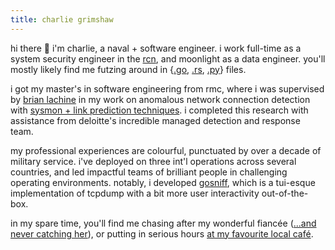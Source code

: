 ```yaml
---
title: charlie grimshaw
---
```


hi there 👋 i'm charlie, a naval + software engineer. i work full-time as a system security engineer in the
[rcn](https://www.canada.ca/en/navy.html), and moonlight as a data engineer. you'll mostly likely find
me futzing around in {[.go](https://go.dev), [.rs](https://www.rust-lang.org), [.py](https://www.python.org)} files.

i got my master's in software engineering from rmc, where i was supervised by
[brian lachine](https://lachine.segfaults.net) in my work on anomalous network connection detection
with [sysmon + link prediction techniques](https://espace.rmc.ca/jspui/handle/11264/1322). i completed
this research with assistance from deloitte's incredible managed detection and response team.

my professional experiences are colourful, punctuated by over a decade of military service. i've deployed on three
int'l operations across several countries, and led impactful teams of brilliant people in challenging
operating environments. notably, i developed [gosniff](https://github.com/c-grimshaw/gosniff), which is
a tui-esque implementation of tcpdump with a bit more user interactivity out-of-the-box.

in my spare time, you'll find me chasing after my wonderful fiancée ([...and never catching
her](https://olympic.ca/team-canada/erin-teschuk/)), or putting in serious hours [at my favourite local
café](https://equator.ca/pages/westboro-cafe).

